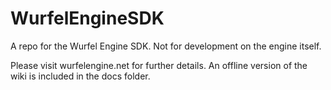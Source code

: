 # WurfelEngineSDK
A repo for the Wurfel Engine SDK. Not for development on the engine itself.

Please visit wurfelengine.net for further details.
An offline version of the wiki is included in the docs folder.